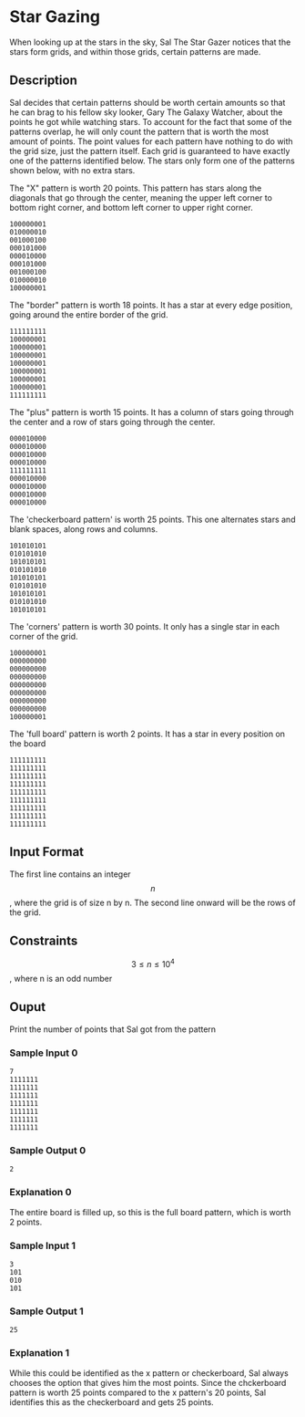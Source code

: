 # Star Gazing

When looking up at the stars in the sky, Sal The Star Gazer notices that
the stars form grids, and within those grids, certain patterns are made. 




## Description

Sal decides that certain patterns should be worth certain amounts so that he can brag to his fellow sky looker, Gary The Galaxy Watcher, about the points he got while watching stars.
To account for the fact that some of the patterns overlap, he will only count the pattern that is worth the most amount of 
points. The point values for each pattern have nothing to do with the grid size, just the pattern itself. Each grid is guaranteed to have exactly one of the patterns identified below. 
The stars only form one of the patterns shown below, with no extra stars.



The "X" pattern is worth 20 points. This pattern has stars along the diagonals that go through the center, meaning the upper left corner to bottom right corner, and bottom left corner to upper right corner.
```
100000001
010000010
001000100
000101000
000010000
000101000
001000100
010000010
100000001
```

The "border" pattern is worth 18 points. It has a star at every edge position, 
going around the entire border of the grid.
```
111111111
100000001
100000001
100000001
100000001
100000001
100000001
100000001
111111111
```

The "plus" pattern is worth 15 points. It has a column of stars going through the center and a row of stars going through the center.
```
000010000
000010000
000010000
000010000
111111111
000010000
000010000
000010000
000010000
```

The 'checkerboard pattern' is worth 25 points. This one alternates stars and blank spaces, along rows and columns.
```
101010101
010101010
101010101
010101010
101010101
010101010
101010101
010101010
101010101
```

The 'corners' pattern is worth 30 points. It only has a single star in each corner of the grid.
```
100000001
000000000
000000000
000000000
000000000
000000000
000000000
000000000
100000001
```

The 'full board' pattern is worth 2 points. It has a star in every position on the board
```
111111111
111111111
111111111
111111111
111111111
111111111
111111111
111111111
111111111
```

## Input Format

The first line contains an integer $$n$$, where the grid is of size n by n. The second line onward will be the rows of the grid. 

## Constraints

$$3 \leq n \leq 10^4$$, where n is an odd number

## Ouput

Print the number of points that Sal got from the pattern

### Sample Input 0

```
7
1111111
1111111
1111111
1111111
1111111
1111111
1111111
```

### Sample Output 0

```
2
```

### Explanation 0

The entire board is filled up, so this is the full board pattern, which is worth 2 points. 


### Sample Input 1

```
3
101
010
101
```

### Sample Output 1

```
25
```

### Explanation 1

While this could be identified as the x pattern or checkerboard, Sal always chooses the option that gives him the most points. Since the chckerboard pattern is worth 25 points compared to the x pattern's 20 points, Sal identifies this as the checkerboard and gets 25 points.
